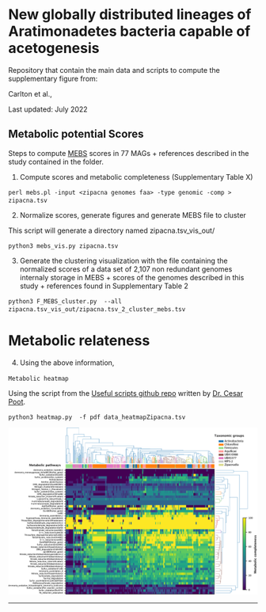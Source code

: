 # New globally distributed lineages of Aratimonadetes bacteria capable of acetogenesis

Repository that contain the main data and scripts to compute the supplementary figure from:

Carlton et al., 

Last updated: July 2022


## Metabolic potential Scores

Steps to compute [MEBS](https://github.com/valdeanda/mebs) scores in 77 MAGs + references described in the study contained in the <zipacna genomes faa> folder. 
  
1. Compute scores and metabolic completeness (Supplementary Table X)   

```
perl mebs.pl -input <zipacna genomes faa> -type genomic -comp > zipacna.tsv 
```

 2. Normalize scores, generate figures and generate MEBS file to cluster
 
This script will generate a directory named zipacna.tsv_vis_out/ 
  
```
python3 mebs_vis.py zipacna.tsv  
```

 3. Generate the clustering visualization with the file containing the normalized scores of a data set of 2,107 non redundant genomes internaly storage in MEBS + scores of the genomes described in this study + references found in Supplementary Table 2  
  
```
python3 F_MEBS_cluster.py  --all  zipacna.tsv_vis_out/zipacna.tsv_2_cluster_mebs.tsv

```
  
  
 # Metabolic relateness 
  
  
  
4. Using the above information, 
  

`Metabolic heatmap`

Using the script from the [Useful scripts github repo](https://github.com/valdeanda/Useful_scripts/blob/master/README.md#heatmap) written by [Dr. Cesar Poot](https://scholar.google.com.mx/citations?user=dwpBCCQAAAAJ&hl=en). 


```
python3 heatmap.py  -f pdf data_heatmapZipacna.tsv
```

![heatmap](./heatmap.png)

---
